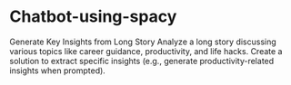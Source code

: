 # Chatbot-using-spacy
Generate Key Insights from Long Story  Analyze a long story discussing various topics like career guidance, productivity, and life hacks. Create a solution to extract specific insights (e.g., generate productivity-related insights when prompted).
